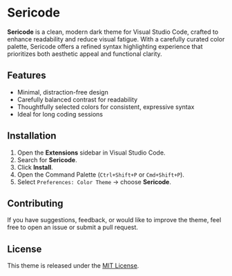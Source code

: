 # Sericode

**Sericode** is a clean, modern dark theme for Visual Studio Code, crafted to enhance readability and reduce visual fatigue. With a carefully curated color palette, Sericode offers a refined syntax highlighting experience that prioritizes both aesthetic appeal and functional clarity.

## Features

- Minimal, distraction-free design
- Carefully balanced contrast for readability
- Thoughtfully selected colors for consistent, expressive syntax
- Ideal for long coding sessions

## Installation

1. Open the **Extensions** sidebar in Visual Studio Code.
2. Search for **Sericode**.
3. Click **Install**.
4. Open the Command Palette (`Ctrl+Shift+P` or `Cmd+Shift+P`).
5. Select `Preferences: Color Theme` → choose **Sericode**.

## Contributing

If you have suggestions, feedback, or would like to improve the theme, feel free to open an issue or submit a pull request.

## License

This theme is released under the [MIT License](./LICENSE).
